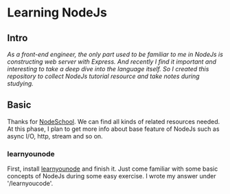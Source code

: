 # Learning NodeJs
## Intro
*As a front-end engineer, the only part used to be familiar to me in NodeJs is constructing web server with Express. And recently I find it important and interesting to take a deep dive into the language itself. So I created this repository to collect NodeJs tutorial resource and take notes during studying.*

## Basic
Thanks for [NodeSchool](https://nodeschool.io/#workshopper-list). We can find all kinds of related resources needed. At this phase, I plan to get more info about base feature of NodeJs such as async I/O, http, stream and so on.   
### learnyounode
First, install [learnyounode](https://github.com/workshopper/learnyounode) and finish it. Just come familiar with some basic concepts of NodeJs during some easy exercise. I wrote my answer under '/learnyoucode'.

